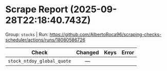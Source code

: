 # Scrape Report (2025-09-28T22:18:40.743Z)

Group: `stocks`  |  Run: https://github.com/AlbertoRoca96/scraping-checks-scheduler/actions/runs/18080586726

| Check | Changed | Keys | Error |
|---|:---:|:--|:--|
| `stock_ntdoy_global_quote` | — |  |  |
